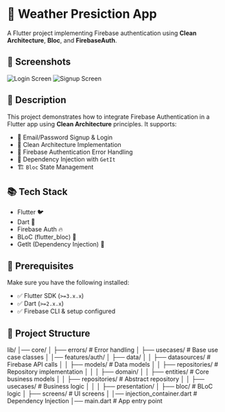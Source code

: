# 🚀  Weather Presiction App

A Flutter project implementing Firebase authentication using **Clean Architecture**, **Bloc**, and **FirebaseAuth**.

## 📸 Screenshots
![Login Screen](screenshots/login.png)
![Signup Screen](screenshots/signup.png)

## 📜 Description
This project demonstrates how to integrate Firebase Authentication in a Flutter app using **Clean Architecture** principles. It supports:
- 📧 Email/Password Signup & Login
- 🎨 Clean Architecture Implementation
- 🔐 Firebase Authentication Error Handling
- 🧩 Dependency Injection with `GetIt`
- 🏗️ `Bloc` State Management

## 📚 Tech Stack
- Flutter 🐦
- Dart 🎯
- Firebase Auth 🔥
- BLoC (flutter_bloc) 🔄
- GetIt (Dependency Injection) 💉

## 🚀 Prerequisites
Make sure you have the following installed:
- ✅ Flutter SDK (`>=3.x.x`)
- ✅ Dart (`>=2.x.x`)
- ✅ Firebase CLI & setup configured

## 📂 Project Structure
lib/
│── core/
│   ├── errors/          # Error handling
│   ├── usecases/        # Base use case classes
│
│── features/auth/
│   ├── data/
│   │   ├── datasources/  # Firebase API calls
│   │   ├── models/       # Data models
│   │   ├── repositories/ # Repository implementation
│   │
│   ├── domain/
│   │   ├── entities/     # Core business models
│   │   ├── repositories/ # Abstract repository
│   │   ├── usecases/     # Business logic
│   │
│   ├── presentation/
│       ├── bloc/        # BLoC logic
│       ├── screens/     # UI screens
│
│── injection_container.dart  # Dependency Injection
│── main.dart                 # App entry point



